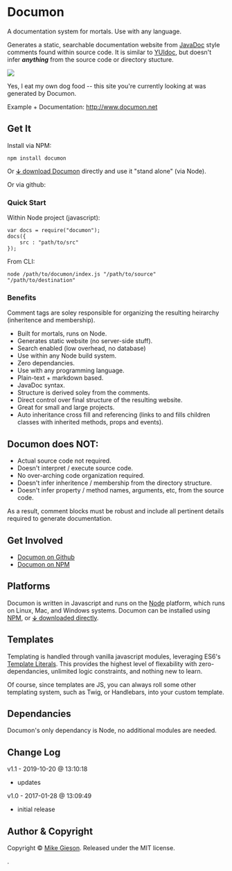 # Documon

A documentation system for mortals. Use with any language.

Generates a static, searchable documentation website from [JavaDoc](https://en.wikipedia.org/wiki/Javadoc) style comments found within source code. It is similar to [YUIdoc](http://yui.github.io/yuidoc/), but doesn't infer __*anything*__ from the source code or directory stucture.

![](http://www.documon.net/assets/screenshot1.jpg)

Yes, I eat my own dog food -- this site you're currently looking at was generated by Documon. 

Example + Documentation: http://www.documon.net 

## Get It

Install via NPM:

	npm install documon

Or [&#x02186; download Documon][1] directly and use it "stand alone" (via Node).

Or via github:



### Quick Start

Within Node project (javascript):

	var docs = require("documon");
	docs({
	    src : "path/to/src"
	});

From CLI:

	node /path/to/documon/index.js "/path/to/source" "/path/to/destination"


### Benefits

Comment tags are soley responsible for organizing the resulting heirarchy (inheritence and membership).

- Built for mortals, runs on Node.
- Generates static website (no server-side stuff).
- Search enabled (low overhead, no database)
- Use within any Node build system.
- Zero dependancies.
- Use with any programming language.
- Plain-text + markdown based.
- JavaDoc syntax.
- Structure is derived soley from the comments.
- Direct control over final structure of the resulting website.
- Great for small and large projects.
- Auto inheritance cross fill and referencing (links to and fills children classes with inherited methods, props and events).

## Documon does NOT:

- Actual source code not required.
- Doesn't interpret / execute source code.
- No over-arching code organization required.
- Doesn't infer inheritence / membership from the directory structure.
- Doesn't infer property / method names, arguments, etc, from the source code.

As a result, comment blocks must be robust and include all pertinent details required to generate documentation.

## Get Involved

- [Documon on Github](https://github.com/bobtherobot/documon)
- [Documon on NPM](https://www.npmjs.com/package/documon)

## Platforms

Documon is written in Javascript and runs on the [Node](https://www.nodejs.com) platform, which runs on Linux, Mac, and Windows systems. Documon can be installed using [NPM](https://www.npmjs.com/documon), or [&#x02186; downloaded directly][1].

## Templates
Templating is handled through vanilla javascript modules, leveraging ES6's [Template Literals](https://developer.mozilla.org/en-US/docs/Web/JavaScript/Reference/Template_literals). This provides the highest level of flexability with zero-dependancies, unlimited logic constraints, and nothing new to learn.

Of course, since templates are JS, you can always roll some other templating system, such as Twig, or Handlebars, into your custom template.

## Dependancies
Documon's only dependancy is Node, no additional modules are needed.

## Change Log

v1.1 - 2019-10-20 @ 13:10:18
- updates

v1.0 - 2017-01-28 @ 13:09:49
- initial release


## Author & Copyright
Copyright &copy; [Mike Gieson](http://www.gieson.com). 
Released under the MIT license.


[1]: http://www.documon.net/downloads/documon.zip
.

